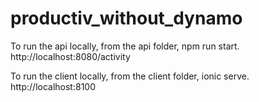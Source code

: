 # productiv_without_dynamo

To run the api locally, from the api folder, npm run start. http://localhost:8080/activity

To run the client locally, from the client folder, ionic serve. http://localhost:8100


